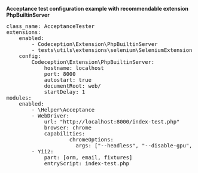 **Acceptance test configuration example with recommendable extension PhpBuiltinServer**

<pre>
class_name: AcceptanceTester
extensions:
    enabled:
        - Codeception\Extension\PhpBuiltinServer
        - tests\utils\extensions\selenium\SeleniumExtension
    config:
        Codeception\Extension\PhpBuiltinServer:
            hostname: localhost
            port: 8000
            autostart: true
            documentRoot: web/
            startDelay: 1
modules:
    enabled:
        - \Helper\Acceptance
        - WebDriver:
            url: "http://localhost:8000/index-test.php"
            browser: chrome
            capabilities:
                    chromeOptions:
                      args: ["--headless", "--disable-gpu", "--disable-extensions"]
        - Yii2:
            part: [orm, email, fixtures]
            entryScript: index-test.php
</pre>